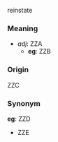 reinstate
### Meaning
+ _adj_: ZZA
    + __eg__: ZZB

### Origin

ZZC

### Synonym

__eg__: ZZD

+ ZZE


